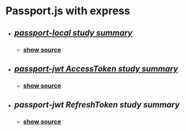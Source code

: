 # Passport.js with express

* ## *[passport-local study summary](./summary/passportlocal.md)*
    * ### [show source](./passport-local/)


* ## *[passport-jwt AccessToken study summary](./summary/passportjwt.md)*
    * ### [show source](./passport-jwt-AccessToken//)

* ## *passport-jwt RefreshToken study summary*
    * ### [show source](./passport-jwt-RefreshToken/)
